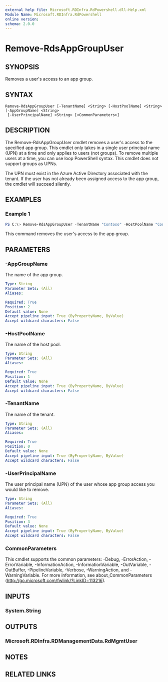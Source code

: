 ```yaml
---
external help file: Microsoft.RDInfra.RdPowershell.dll-Help.xml
Module Name: Microsoft.RDInfra.RdPowershell
online version:
schema: 2.0.0
---
```


# Remove-RdsAppGroupUser

## SYNOPSIS
Removes a user's access to an app group.

## SYNTAX

```
Remove-RdsAppGroupUser [-TenantName] <String> [-HostPoolName] <String> [-AppGroupName] <String>
 [-UserPrincipalName] <String> [<CommonParameters>]
```

## DESCRIPTION
The Remove-RdsAppGroupUser cmdlet removes a user's access to the specified app group. This cmdlet only takes in a single user principal name (UPN) at a time and only applies to users (not groups). To remove multiple users at a time, you can use loop PowerShell syntax. This cmdlet does not support groups as UPNs.

The UPN must exist in the Azure Active Directory associated with the tenant. If the user has not already been assigned access to the app group, the cmdlet will succeed silently.

## EXAMPLES

### Example 1
```powershell
PS C:\> Remove-RdsAppGroupUser -TenantName "Contoso" -HostPoolName "Contoso Host Pool" -AppGroupName "Office Apps" -UserPrincipalName "user1@contoso.com"
```
This command removes the user's access to the app group.

## PARAMETERS

### -AppGroupName
The name of the app group.

```yaml
Type: String
Parameter Sets: (All)
Aliases:

Required: True
Position: 2
Default value: None
Accept pipeline input: True (ByPropertyName, ByValue)
Accept wildcard characters: False
```

### -HostPoolName
The name of the host pool.

```yaml
Type: String
Parameter Sets: (All)
Aliases:

Required: True
Position: 1
Default value: None
Accept pipeline input: True (ByPropertyName, ByValue)
Accept wildcard characters: False
```

### -TenantName
The name of the tenant.

```yaml
Type: String
Parameter Sets: (All)
Aliases:

Required: True
Position: 0
Default value: None
Accept pipeline input: True (ByPropertyName, ByValue)
Accept wildcard characters: False
```

### -UserPrincipalName
The user principal name (UPN) of the user whose app group access you would like to remove.

```yaml
Type: String
Parameter Sets: (All)
Aliases:

Required: True
Position: 3
Default value: None
Accept pipeline input: True (ByPropertyName, ByValue)
Accept wildcard characters: False
```

### CommonParameters
This cmdlet supports the common parameters: -Debug, -ErrorAction, -ErrorVariable, -InformationAction, -InformationVariable, -OutVariable, -OutBuffer, -PipelineVariable, -Verbose, -WarningAction, and -WarningVariable. For more information, see about_CommonParameters (http://go.microsoft.com/fwlink/?LinkID=113216).

## INPUTS

### System.String

## OUTPUTS

### Microsoft.RDInfra.RDManagementData.RdMgmtUser

## NOTES

## RELATED LINKS
